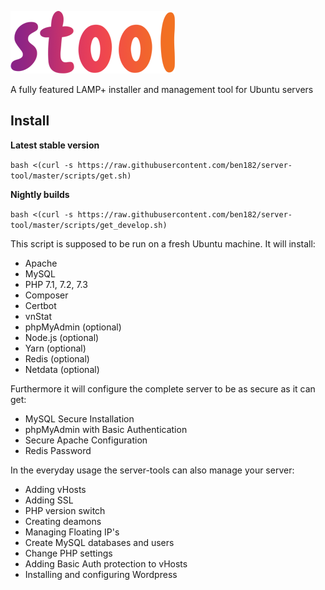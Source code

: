 ![alt text](stool_v2_min.png "Logo")

A fully featured LAMP+ installer and management tool for Ubuntu servers

## Install

**Latest stable version**

`bash <(curl -s https://raw.githubusercontent.com/ben182/server-tool/master/scripts/get.sh)`

**Nightly builds**

`bash <(curl -s https://raw.githubusercontent.com/ben182/server-tool/master/scripts/get_develop.sh)`

This script is supposed to be run on a fresh Ubuntu machine. It will install:

* Apache
* MySQL
* PHP 7.1, 7.2, 7.3
* Composer
* Certbot
* vnStat
* phpMyAdmin (optional)
* Node.js (optional)
* Yarn (optional)
* Redis (optional)
* Netdata (optional)

Furthermore it will configure the complete server to be as secure as it can get:

* MySQL Secure Installation
* phpMyAdmin with Basic Authentication
* Secure Apache Configuration
* Redis Password

In the everyday usage the server-tools can also manage your server:

* Adding vHosts
* Adding SSL
* PHP version switch
* Creating deamons
* Managing Floating IP's
* Create MySQL databases and users
* Change PHP settings
* Adding Basic Auth protection to vHosts
* Installing and configuring Wordpress
